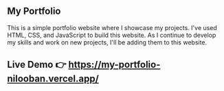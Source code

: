 ## My Portfolio
This is a simple portfolio website where I showcase my projects. I've used HTML, CSS, and JavaScript to build this website. As I continue to develop my skills and work on new projects, I'll be adding them to this website.

## Live Demo 👉 https://my-portfolio-nilooban.vercel.app/

